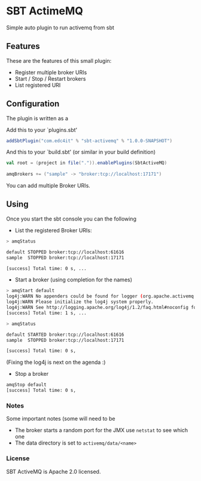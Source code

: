 # SBT ActimeMQ

Simple auto plugin to run activemq from sbt

## Features

These are the features of this small plugin:

- Register multiple broker URIs
- Start / Stop / Restart brokers
- List registered URI


## Configuration

The plugin is written as a 

Add this to your `plugins.sbt' 

```scala
addSbtPlugin("com.edc4it" % "sbt-activemq" % "1.0.0-SNAPSHOT")
```

And this to your `build.sbt' (or similar in your build definition)
```scala
val root = (project in file(".")).enablePlugins(SbtActiveMQ)
 
amqBrokers += ("sample" -> "broker:tcp://localhost:17171")
```

You can add multiple Broker URIs. 

## Using

Once you start the sbt console you can the following

- List the registered Broker URIs:

```bash
> amqStatus

default STOPPED broker:tcp://localhost:61616
sample  STOPPED broker:tcp://localhost:17171

[success] Total time: 0 s, ...
```

- Start a broker (using completion for the names)

```bash
> amqStart default
log4j:WARN No appenders could be found for logger (org.apache.activemq.broker.jmx.ManagementContext).
log4j:WARN Please initialize the log4j system properly.
log4j:WARN See http://logging.apache.org/log4j/1.2/faq.html#noconfig for more info.
[success] Total time: 1 s, ...

> amqStatus

default STARTED broker:tcp://localhost:61616
sample  STOPPED broker:tcp://localhost:17171

[success] Total time: 0 s,
```

(Fixing the log4j is next on the agenda :)

- Stop a broker

```bash
amqStop default
[success] Total time: 0 s,

```

### Notes

Some important notes (some will need to be 

- The broker starts a random port for the JMX use `netstat` to see which one
- The data directory is set to `activemq/data/<name>`

### License

SBT ActiveMQ  is Apache 2.0 licensed.



